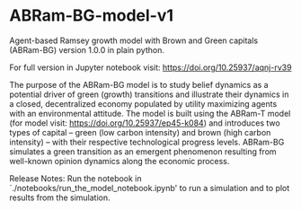 # ABRam-BG-model-v1
Agent-based Ramsey growth model with Brown and Green capitals (ABRam-BG) version 1.0.0 in plain python.

For full version in Jupyter notebook visit: https://doi.org/10.25937/aqnj-rv39

The purpose of the ABRam-BG model is to study belief dynamics as a potential driver of green (growth) transitions and illustrate their dynamics in a closed, decentralized economy populated by utility maximizing agents with an environmental attitude. The model is built using the ABRam-T model (for model visit: https://doi.org/10.25937/ep45-k084) and introduces two types of capital – green (low carbon intensity) and brown (high carbon intensity) – with their respective technological progress levels. ABRam-BG simulates a green transition as an emergent phenomenon resulting from well-known opinion dynamics along the economic process.

Release Notes:
Run the notebook in `./notebooks/run_the_model_notebook.ipynb' to run a simulation and to plot results from the simulation.
